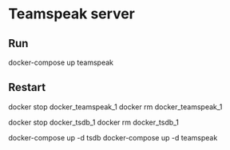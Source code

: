 # Teamspeak server

## Run
docker-compose up teamspeak

## Restart
docker stop docker_teamspeak_1
docker rm docker_teamspeak_1

docker stop docker_tsdb_1
docker rm docker_tsdb_1

docker-compose up -d tsdb
docker-compose up -d teamspeak
